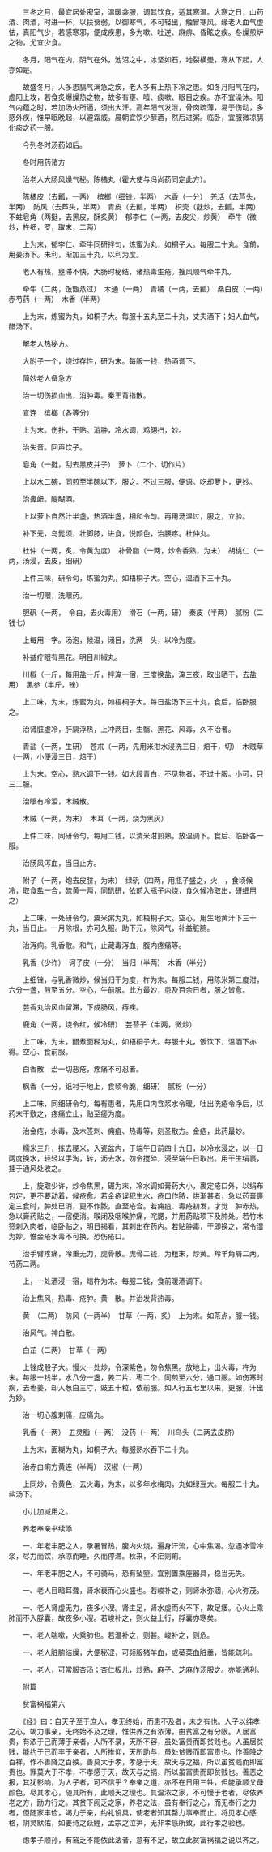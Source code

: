 <!-- { "loadSidebar": true } -->
　　三冬之月，最宜居处密室，温暖衾服，调其饮食，适其寒温。大寒之日，山药酒、肉酒，时进一杯，以扶衰弱，以御寒气，不可轻出，触冒寒风。缘老人血气虚怯，真阳气少，若感寒邪，便成疾患，多为嗽、吐逆、麻痹、昏眩之疾。冬燥煎炉之物，尤宜少食。

　　冬月，阳气在内，阴气在外，池沼之中，冰坚如石，地裂横璺，寒从下起，人亦如是。

　　故盛冬月，人多患膈气满急之疾，老人多有上热下冷之患。如冬月阳气在内，虚阳上攻，若食炙爆燥热之物，故多有壅、噎、痰嗽、眼目之疾。亦不宜澡沐。阳气内蕴之时，若加汤火所逼，须出大汗。高年阳气发泄，骨肉疏薄，易于伤动，多感外疾，惟早眠晚起，以避霜威。晨朝宜饮少醇酒，然后进粥。临卧，宜服微凉膈化痰之药一服。

　　今列冬时汤药如后。

　　冬时用药诸方

　　治老人大肠风燥气秘。陈橘丸（霍大使与冯尚药同定此方）。

　　陈橘皮（去瓤，一两）　槟榔（细锉，半两）　木香（一分）　羌活（去芦头，半两）　防风（去芦头，半两）　青皮（去瓤，半两）　枳壳（麸炒，去瓤，半两）　不蛀皂角（两挺，去黑皮，酥炙黄）　郁李仁（一两，去皮尖，炒黄）　牵牛（微炒，杵细，罗，取末，二两）

　　上为末，郁李仁、牵牛同研拌匀，炼蜜为丸，如桐子大。每服二十丸。食前，用姜汤下。未利，渐加三十丸，以利为度。

　　老人有热，壅滞不快，大肠时秘结，诸热毒生疮。搜风顺气牵牛丸。

　　牵牛（二两，饭甑蒸过）　木通（一两）　青橘（一两，去瓤）　桑白皮（一两）　赤芍药（一两）　木香（半两）

　　上为末，炼蜜为丸，如桐子大。每服十五丸至二十丸，丈夫酒下；妇人血气，醋汤下。

　　解老人热秘方。

　　大附子一个，烧过存性，研为末。每服一钱，热酒调下。

　　简妙老人备急方

　　治一切伤损血出，消肿毒。秦王背指散。

　　宣连　槟榔（各等分）

　　上为末。伤扑，干贴。消肿，冷水调，鸡翎扫，妙。

　　治失音。回声饮子。

　　皂角（一挺，刮去黑皮并子）　萝卜（二个，切作片）

　　上以水二碗，同煎至半碗以下。服之。不过三服，便语。吃却萝卜，更妙。

　　治鼻衄。醍醐酒。

　　上以萝卜自然汁半盏，热酒半盏，相和令匀。再用汤温过，服之，立验。

　　补下元，乌髭须，壮脚膝，进食，悦颜色，治腰疼。杜仲丸。

　　杜仲（一两，炙，令黄为度）　补骨脂（一两，炒令香熟，为末）　胡桃仁（一两，汤浸，去皮，细研）

　　上件三味，研令匀，炼蜜为丸，如梧桐子大。空心，温酒下三十丸。

　　治一切眼，洗眼药。

　　胆矾（一两，　令白，去火毒用）　滑石（一两，研）　秦皮（半两）　腻粉（二钱七）

　　上每用一字。汤泡，候温，闭目，洗两　头，以冷为度。

　　补益疗眼有黑花。明目川椒丸。

　　川椒（一斤，每用盐一斤，拌淹一宿，三度换盐，淹三夜，取出晒干，去盐用）　黑参（半斤，锉）

　　上二味，为末，炼蜜为丸，如梧桐子大。每日盐汤下三十丸，食后，临卧服之。

　　治肾脏虚冷，肝膈浮热，上冲两目，生翳、黑花、风毒，久不治者。

　　青盐（一两，生研）　苍朮（一两，先用米泔水浸洗三日，焙干，切）　木贼草（一两，小便浸三日，焙干）

　　上为末。空心，熟水调下一钱。如大段青白，不见物者，不过十服。小可，只三二服。

　　治眼有冷泪，木贼散。

　　木贼（一两，为末）　木耳（一两，烧为黑灰）

　　上件二味，同研令匀。每用二钱，以清米泔煎熟，放温调下。食后、临卧各一服。

　　治肠风泻血，当日止方。

　　附子（一两，炮去皮脐，为末）　绿矾（四两，用瓶子盛之，火　，食顷候冷，取食盐一合，硫黄一两，同矾研，依前入瓶子内烧，食久候冷取出，研细用之）

　　上二味，一处研令匀，粟米粥为丸，如梧桐子大。空心，用生地黄汁下三十丸，当日止。一月除根，亦可久服。助下元，除风气，补益脏腑。

　　治泻痢。乳香散。和气，止藏毒泻血，腹内疼痛等。

　　乳香（少许）　诃子皮（一分）　当归（半两）　木香（半分）

　　上细锉，与乳香微炒，候当归干为度，杵为末。每服二钱，用陈米第三度泔，六分一盏，煎至五分。空心，午前服。此方最妙，患及百余日者，服之皆愈。

　　芸香丸治风血留滞，下成肠风，痔疾。

　　鹿角（一两，烧令红，候冷研）　芸苔子（半两，微炒）

　　上二味，为末，醋煮面糊为丸，如梧桐子大。每服十丸，饭饮下，温酒下亦得。空心、食前服。

　　白香散　治一切恶疮，疼痛不可忍者。

　　枫香（一分，纸衬于地上，食顷令脆，细研）　腻粉（一分）

　　上二味，同细研令匀。每有患者，先用口内含浆水令暖，吐出洗疮令净后，以药末干敷之，疼痛立止，贴至瘥为度。

　　治金疮，水毒，及木签刺、痈疽、热毒等，刻圣散方。金疮，此药最妙。

　　糯米三升，拣去粳米，入瓷盆内，于端午日前四十九日，以冷水浸之，以一日两度换水，轻轻以手淘，转，沥去水，勿令搅碎，浸至端午日取出。用干生绢裹，挂于通风处收之。

　　上，旋取少许，炒令焦黑，碾为末，冷水调如膏药大小，裹定疮口外，以绢布包定，更不要动着，候疮愈。若金疮误犯生水，疮口作脓，烘渐甚者，急以药膏裹定三食时，肿处已消，更不作脓，直至疮合。若痈疽、毒疮初发，才觉　肿赤热，急以膏药贴之，一宿便消。喉闭及咽喉肿痛，咤腮，并用药贴项下及肿处。若竹木签刺入肉者，临卧贴之，明日揭看，其刺出在药内。若贴肿毒，干即换之，常令湿为妙。惟金疮水毒不可换，恐伤疮口。

　　治手臂疼痛，冷重无力，虎骨散。虎骨二钱，为粗末，炒黄。羚羊角屑二两。芍药二两。

　　上，一处酒浸一宿，焙杵为末。每服二钱，食前暖酒调下。

　　治上焦风，热毒、疮肿。黄　散。并治发背热毒。

　　黄　（二两）　防风（一两半）　甘草（一两，炙）　上为末。如茶点，服一钱。

　　治风气。神白散。

　　白芷（二两）　甘草（一两）

　　上锉成骰子大。慢火一处炒，令深紫色，勿令焦黑。放地上，出火毒，杵为末。每服一钱半，水八分一盏，姜二片、枣二个，同煎至六分，通口服。如伤寒时疾，去枣姜，却入葱白三寸，豉五十粒，依前服。如人行五七里以来，更服，汗出为妙。

　　治一切心腹刺痛，应痛丸。

　　乳香（一两）　五灵脂（一两）　没药（一两）　川乌头（二两去皮脐）

　　上为末，面糊为丸，如桐子大。每服熟水吞下二十丸。

　　治赤白痢方黄连（半两）　汉椒（一两）

　　上同炒，令黄色，去火毒，为末，以多年水梅肉，丸如绿豆大。每服二十丸，盐汤下。

　　小儿加减用之。

　　养老奉亲书续添

　　一、年老丰肥之人，承暑冒热，腹内火烧，遍身汗流，心中焦渴。忽遇冰雪冷浆，尽力而饮，承凉而睡，久而停滞。秋来，不疟则痢。

　　一、年老丰肥之人，不可骑马，恐有坠堕。宜别置乘座器具，稳当无失。

　　一、老人目暗耳聋，肾水衰而心火盛也。若峻补之，则肾水弥涸，心火弥茂。

　　一、老人肾虚无力，夜多小溲。肾主足，肾水虚而火不下，故足痿。心火上乘肺而不入脬囊，故夜多小溲。若峻补之，则火益上行，脬囊亦寒矣。

　　一、老人喘嗽，火乘肺也。若温补之，则甚。峻补之，则危。

　　一、老人脏腑结燥，大便秘涩，可频服猪羊血，或葵菜血脏羹，皆能疏利。

　　一、老人，可常服杏汤；杏仁板儿，炒熟，麻子、芝麻作汤服之。亦能通利。

　　附篇

　　贫富祸福第六

　　《经》曰：自天子至于庶人，孝无终始，而患不及者，未之有也。人子以纯孝之心，竭力事亲，无终始不及之理，惟供养之有浓薄，由贫富之有分限。人居富贵，有浓于己而薄于亲者，人所不录，天所不容，虽处富贵而即贫贱也。人虽居贫贱，能约于己而丰于亲者，人所推仰，天所助与，虽处贫贱而即富贵也。作善降之百祥，作不善降之百殃。善莫大于孝，孝感于天，故天与之福，所以虽贫贱而即富贵也。罪莫大于不孝，不孝感于天，故天与之祸，所以虽富贵而即贫贱也。善恶之报，其犹影响，为人子者，可不信乎？奉亲之道，亦不在日用三牲，但能承顺父母颜色，尽其孝心，随其所有，此顺天之理也。其温浓之家，不可慢于老者，尽依养老之方，励力行之。其贫下阙乏之家，养老之法，虽有奉行之心，而无奉行之力者，但随家丰俭，竭力于亲，约礼设具，使老者知其罄力事奉而止。将见孝心感格，阴灵默佑，如姜诗之跃鲤，孟宗之泣笋，无非孝感所致，此行孝之验也。

　　虑孝子顺孙，有窘乏不能依此法者，意有不足，故立此贫富祸福之说以齐之。

　　
